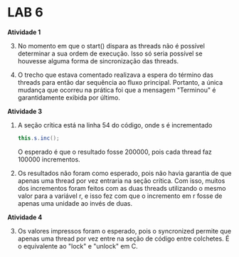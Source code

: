 # LAB 6

**Atividade 1**

3.  No momento em que o start() dispara as threads não é possível determinar a sua ordem de execução. Isso só seria possível se houvesse alguma forma de sincronização das threads.

5. O trecho que estava comentado realizava a espera do término das threads para então dar sequência ao fluxo principal. Portanto, a única mudança que ocorreu na prática foi que a mensagem "Terminou" é garantidamente exibida por último.

**Atividade 3**

1. A seção crítica está na linha 54 do código, onde s é incrementado

   ```java
   this.s.inc();
   ```

   O esperado é que o resultado fosse 200000, pois cada thread faz 100000 incrementos.

2. Os resultados não foram como esperado, pois não havia garantia de que apenas uma thread por vez entraria na seção crítica. Com isso, muitos dos incrementos foram feitos com as duas threads utilizando o mesmo valor para a variável r, e isso fez com que o incremento em r fosse de apenas uma unidade ao invés de duas.

**Atividade 4**

3. Os valores impressos foram o esperado, pois o syncronized permite que apenas uma thread por vez entre na seção de código entre colchetes. É o equivalente ao "lock" e "unlock" em C.

